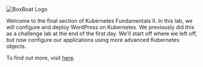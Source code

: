 ![BoxBoat Logo](/boxboat/courses/kubernetes-fundamentals-2/wordpress-advanced/assets/boxboat.png)

Welcome to the final section of Kubernetes Fundamentals II. In this lab, we will configure and deploy WordPress on Kubernetes. We previously did this as a challenge lab at the end of the first day. We'll start off where we left off, but now configure our applications using more advanced Kubernetes objects.

To find out more, visit [here](https://codex.wordpress.org/Getting_Started_with_WordPress).
